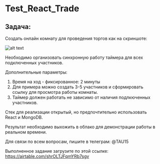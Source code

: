 # Test_React_Trade
Задача:
-------

Создать онлайн комнату для проведения торгов как на скриншоте:

![alt text](https://github.com/lotus-uems/Test_Task_React/blob/main/timer.png) 

Необходимо организовать синхронную работу таймера для всех подключенных участников. 

Дополнительные параметры:
  1. Время на ход - фиксированное: 2 минуты
  2. Для примера можно создать 3-5 участников и сформировать ссылку для просмотра работы комнаты.
  3. Таймер должен работать не зависимо от наличия подлкюченных участников.

Стек для реализации открытый, но предпочтительно использовать React и MongoDB.

Результат необходимо выхожить в облако для демонстрации работы в реальном времени.

Для связи по всем вопросам, пишите в телеграм: @TAU15

Выполненное задание загрузите по этой ссылке: https://airtable.com/shrOLTJFqmYRb7sgv
